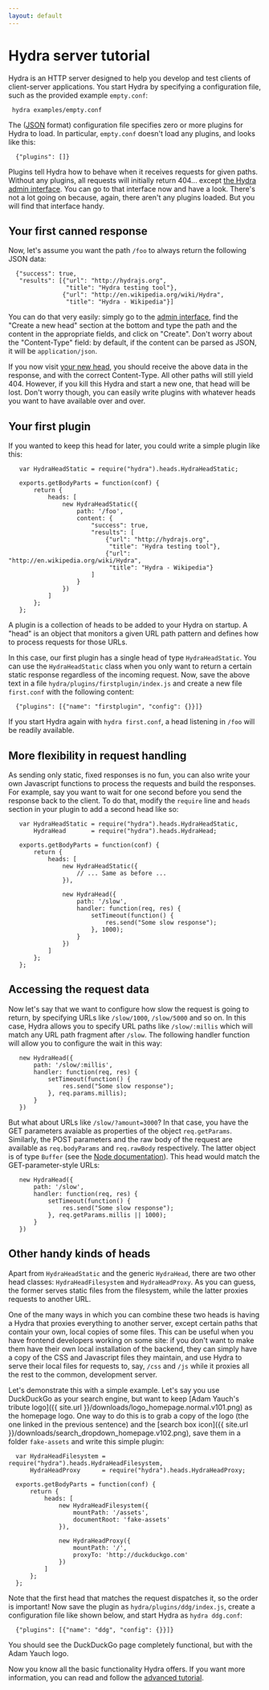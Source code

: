 ```yaml
---
layout: default
---
```

Hydra server tutorial
=====================

Hydra is an HTTP server designed to help you develop and test clients
of client-server applications. You start Hydra by specifying a
configuration file, such as the provided example `empty.conf`:

     hydra examples/empty.conf

The ([JSON](http://en.wikipedia.org/wiki/Json) format) configuration
file specifies zero or more plugins for Hydra to load. In particular,
`empty.conf` doesn't load any plugins, and looks like this:

      {"plugins": []}

Plugins tell Hydra how to behave when it receives requests for given
paths. Without any plugins, all requests will initially return
404... except [the Hydra admin
interface](http://localhost:3000/hydra-admin).  You can go to that
interface now and have a look. There's not a lot going on because,
again, there aren't any plugins loaded. But you will find that
interface handy.

Your first canned response
--------------------------

Now, let's assume you want the path `/foo` to always return the
following JSON data:

      {"success": true,
       "results": [{"url": "http://hydrajs.org",
                    "title": "Hydra testing tool"},
                   {"url": "http://en.wikipedia.org/wiki/Hydra",
                    "title": "Hydra - Wikipedia"}]

You can do that very easily: simply go to the [admin
interface](http://localhost:3000/hydra-admin), find the "Create a new
head" section at the bottom and type the path and the content in the
appropriate fields, and click on "Create". Don't worry about the
"Content-Type" field: by default, if the content can be parsed as
JSON, it will be `application/json`.

If you now visit [your new head](http://localhost:3000/foo), you
should receive the above data in the response, and with the correct
Content-Type. All other paths will still yield 404. However, if you
kill this Hydra and start a new one, that head will be lost. Don't
worry though, you can easily write plugins with whatever heads you
want to have available over and over.


Your first plugin
-----------------

If you wanted to keep this head for later, you could write a simple
plugin like this:

       var HydraHeadStatic = require("hydra").heads.HydraHeadStatic;

       exports.getBodyParts = function(conf) {
           return {
               heads: [
                   new HydraHeadStatic({
                       path: '/foo',
                       content: {
                           "success": true,
                           "results": [
                               {"url": "http://hydrajs.org",
                                "title": "Hydra testing tool"},
                               {"url": "http://en.wikipedia.org/wiki/Hydra",
                                "title": "Hydra - Wikipedia"}
                           ]
                       }
                   })
               ]
           };
       };

A plugin is a collection of heads to be added to your Hydra on
startup. A "head" is an object that monitors a given URL path pattern
and defines how to process requests for those URLs.

In this case, our first plugin has a single head of type
`HydraHeadStatic`. You can use the `HydraHeadStatic` class when you
only want to return a certain static response regardless of the
incoming request. Now, save the above text in a file
`hydra/plugins/firstplugin/index.js` and create a new file
`first.conf` with the following content:

      {"plugins": [{"name": "firstplugin", "config": {}}]}

If you start Hydra again with `hydra first.conf`, a head listening in
`/foo` will be readily available.


More flexibility in request handling
------------------------------------

As sending only static, fixed responses is no fun, you can also write
your own Javascript functions to process the requests and build the
responses. For example, say you want to wait for one second before you
send the response back to the client. To do that, modify the `require`
line and `heads` section in your plugin to add a second head like so:

       var HydraHeadStatic = require("hydra").heads.HydraHeadStatic,
           HydraHead       = require("hydra").heads.HydraHead;

       exports.getBodyParts = function(conf) {
           return {
               heads: [
                   new HydraHeadStatic({
                       // ... Same as before ...
                   }),

                   new HydraHead({
                       path: '/slow',
                       handler: function(req, res) {
                           setTimeout(function() {
                               res.send("Some slow response");
                           }, 1000);
                       }
                   })
               ]
           };
       };


Accessing the request data
--------------------------

Now let's say that we want to configure how slow the request is going
to return, by specifying URLs like `/slow/1000`, `/slow/5000` and so
on. In this case, Hydra allows you to specify URL paths like
`/slow/:millis` which will match any URL path fragment after
`/slow`. The following handler function will allow you to configure
the wait in this way:

       new HydraHead({
           path: '/slow/:millis',
           handler: function(req, res) {
               setTimeout(function() {
                   res.send("Some slow response");
               }, req.params.millis);
           }
       })

But what about URLs like `/slow/?amount=3000`? In that case, you have
the GET parameters avaiable as properties of the object
`req.getParams`. Similarly, the POST parameters and the raw body of
the request are available as `req.bodyParams` and `req.rawBody`
respectively. The latter object is of type `Buffer` (see the [Node
documentation](http://nodejs.org/docs/latest/api/buffer.html)). This
head would match the GET-parameter-style URLs:

       new HydraHead({
           path: '/slow',
           handler: function(req, res) {
               setTimeout(function() {
                   res.send("Some slow response");
               }, req.getParams.millis || 1000);
           }
       })


Other handy kinds of heads
--------------------------

Apart from `HydraHeadStatic` and the generic `HydraHead`, there are
two other head classes: `HydraHeadFilesystem` and `HydraHeadProxy`. As
you can guess, the former serves static files from the filesystem,
while the latter proxies requests to another URL.

One of the many ways in which you can combine these two heads is
having a Hydra that proxies everything to another server, except
certain paths that contain your own, local copies of some files. This
can be useful when you have frontend developers working on some site:
if you don't want to make them have their own local installation of
the backend, they can simply have a copy of the CSS and Javascript
files they maintain, and use Hydra to serve their local files for
requests to, say, `/css` and `/js` while it proxies all the rest to
the common, development server.

Let's demonstrate this with a simple example. Let's say you use
DuckDuckGo as your search engine, but want to keep [Adam Yauch's
tribute logo]({{ site.url }}/downloads/logo_homepage.normal.v101.png)
as the homepage logo. One way to do this is to grab a copy of the logo
(the one linked in the previous sentence) and the [search box
icon]({{ site.url }}/downloads/search_dropdown_homepage.v102.png),
save them in a folder `fake-assets` and write this simple plugin:

      var HydraHeadFilesystem = require("hydra").heads.HydraHeadFilesystem,
          HydraHeadProxy      = require("hydra").heads.HydraHeadProxy;

      exports.getBodyParts = function(conf) {
          return {
              heads: [
                  new HydraHeadFilesystem({
                      mountPath: '/assets',
                      documentRoot: 'fake-assets'
                  }),

                  new HydraHeadProxy({
                      mountPath: '/',
                      proxyTo: 'http://duckduckgo.com'
                  })
              ]
          };
      };

Note that the first head that matches the request dispatches it, so
the order is important! Now save the plugin as
`hydra/plugins/ddg/index.js`, create a configuration file like shown
below, and start Hydra as `hydra ddg.conf`:

      {"plugins": [{"name": "ddg", "config": {}}]}

You should see the DuckDuckGo page completely functional, but with the
Adam Yauch logo.

Now you know all the basic functionality Hydra offers. If you want
more information, you can read and follow the <a
href="advanced/">advanced tutorial</a>.
